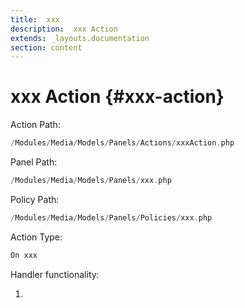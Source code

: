 ```yaml
---
title:  xxx
description:  xxx Action
extends: _layouts.documentation
section: content
---
```


# xxx Action {#xxx-action}


Action Path:

```php
/Modules/Media/Models/Panels/Actions/xxxAction.php
```

Panel Path:

```php
/Modules/Media/Models/Panels/xxx.php
```

Policy Path:

```php
/Modules/Media/Models/Panels/Policies/xxx.php
```

Action Type:

```php
On xxx
```

Handler functionality:

1. 